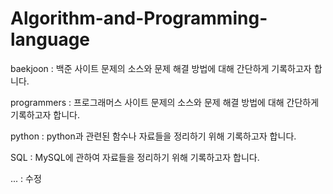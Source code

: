 # Algorithm-and-Programming-language
baekjoon : 백준 사이트 문제의 소스와 문제 해결 방법에 대해 간단하게 기록하고자 합니다.

programmers : 프로그래머스 사이트 문제의 소스와 문제 해결 방법에 대해 간단하게 기록하고자 합니다.

python : python과 관련된 함수나 자료들을 정리하기 위해 기록하고자 합니다.

SQL : MySQL에 관하여 자료들을 정리하기 위해 기록하고자 합니다.

... : 수정
